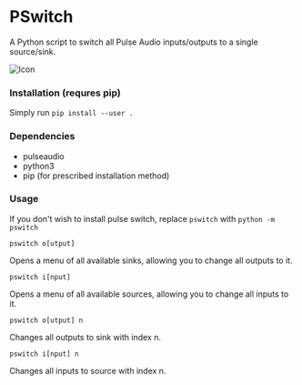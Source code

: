 # PSwitch

A Python script to switch all Pulse Audio inputs/outputs to a single source/sink.

![Icon](https://raw.githubusercontent.com/ollien/pswitch/master/icon.png)

### Installation (requres pip)
Simply run `pip install --user .`

### Dependencies

* pulseaudio
* python3
* pip (for prescribed installation method)

### Usage

If you don't wish to install pulse switch, replace `pswitch` with `python -m pswitch`

`pswitch o[utput]`

Opens a menu of all available sinks, allowing you to change all outputs to it.

`pswitch i[nput]`

Opens a menu of all available sources, allowing you to change all inputs to it.

`pswitch o[utput] n`

Changes all outputs to sink with index n.


`pswitch i[nput] n`

Changes all inputs to source with index n.
